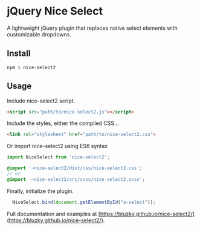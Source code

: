 # jQuery Nice Select

A lightweight jQuery plugin that replaces native select elements with customizable dropdowns.

## Install
```
npm i nice-select2
```

## Usage

Include nice-select2 script.

```html
<script src="path/to/nice-select2.js"></script>
```

Include the styles, either the compiled CSS...

```html
<link rel="stylesheet" href="path/to/nice-select2.css">
```

Or import nice-select2 using ES6 syntax
```js
import NiceSelect from 'nice-select2';
```

```scss
@import '~nice-select2/dist/css/nice-select2.css';
// or
@import '~nice-select2/src/scss/nice-select2.scss';
```

Finally, initialize the plugin.

```javascript
  NiceSelect.bind(document.getElementById("a-select"));
```

Full documentation and examples at [https://bluzky.github.io/nice-select2/](https://bluzky.github.io/nice-select2/).
